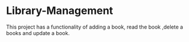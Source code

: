 # Library-Management
This project has a functionality of adding a book, read the book ,delete a books and update a book.

